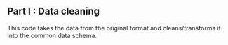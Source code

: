 ## Part I : Data cleaning
This code takes the data from the original format and cleans/transforms it into the common data schema.  
